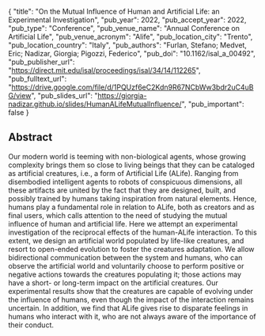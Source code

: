 {
  "title": "On the Mutual Influence of Human and Artificial Life: an Experimental Investigation",
  "pub_year": 2022,
  "pub_accept_year": 2022,
  "pub_type": "Conference",
  "pub_venue_name": "Annual Conference on Artificial Life",
  "pub_venue_acronym": "Alife",
  "pub_location_city": "Trento",
  "pub_location_country": "Italy",
  "pub_authors": "Furlan, Stefano; Medvet, Eric; Nadizar, Giorgia; Pigozzi, Federico",
  "pub_doi": "10.1162/isal_a_00492",
  "pub_publisher_url": "https://direct.mit.edu/isal/proceedings/isal/34/14/112265",
  "pub_fulltext_url": "https://drive.google.com/file/d/1PQUzf6eC2Kdn9R67NCbWw3bdr2uC4uBG/view",
  "pub_slides_url": "https://giorgia-nadizar.github.io/slides/HumanALifeMutualInfluence/",
  "pub_important": false
}

## Abstract
Our modern world is teeming with non-biological agents, whose growing complexity brings them so close to living beings that they can be cataloged as artificial creatures, i.e., a form of Artificial Life (ALife). Ranging from disembodied intelligent agents to robots of conspicuous dimensions, all these artifacts are united by the fact that they are designed, built, and possibly trained by humans taking inspiration from natural elements. Hence, humans play a fundamental role in relation to ALife, both as creators and as final users, which calls attention to the need of studying the mutual influence of human and artificial life. Here we attempt an experimental investigation of the reciprocal effects of the human-ALife interaction. To this extent, we design an artificial world populated by life-like creatures, and resort to open-ended evolution to foster the creatures adaptation. We allow bidirectional communication between the system and humans, who can observe the artificial world and voluntarily choose to perform positive or negative actions towards the creatures populating it; those actions may have a short- or long-term impact on the artificial creatures. Our experimental results show that the creatures are capable of evolving under the influence of humans, even though the impact of the interaction remains uncertain. In addition, we find that ALife gives rise to disparate feelings in humans who interact with it, who are not always aware of the importance of their conduct.
